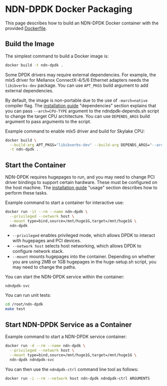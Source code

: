 # NDN-DPDK Docker Packaging

This page describes how to build an NDN-DPDK Docker container with the provided [Dockerfile](../Dockerfile).

## Build the Image

The simplest command to build a Docker image is:

```bash
docker build -t ndn-dpdk .
```

Some DPDK drivers may require external dependencies.
For example, the mlx5 driver for Mellanox ConnectX-4/5/6 Ethernet adapters needs the `libibverbs-dev` package.
You can use `APT_PKGS` build argument to add external dependencies.

By default, the image is non-portable due to the use of `-march=native` compiler flag.
The [installation guide](INSTALL.md) "dependencies" section explains that you can pass `--arch=CPU-TYPE` argument to the ndndpdk-depends.sh script to change the target CPU architecture.
You can use `DEPENDS_ARGS` build argument to pass arguments to the script.

Example command to enable mlx5 driver and build for Skylake CPU:

```bash
docker build \
  --build-arg APT_PKGS="libibverbs-dev" --build-arg DEPENDS_ARGS="--arch=skylake" \
  -t ndn-dpdk .
```

## Start the Container

NDN-DPDK requires hugepages to run, and you may need to change PCI driver bindings to support certain hardware.
These must be configured on the host machine.
The [installation guide](INSTALL.md) "usage" section describes how to perform these tasks.

Example command to start a container for interactive use:

```bash
docker run -it --rm --name ndn-dpdk \
  --privileged --network host \
  --mount type=bind,source=/mnt/huge1G,target=/mnt/huge1G \
  ndn-dpdk
```

* `--privileged` enables privileged mode, which allows DPDK to interact with hugepages and PCI devices.
* `--network host` selects host networking, which allows DPDK to configure network stack.
* `--mount` mounts hugepages into the container.
  Depending on whether you are using 2MB or 1GB hugepages in the huge-setup.sh script, you may need to change the paths.

You can start the NDN-DPDK service within the container:

```bash
ndndpdk-svc
```

You can run unit tests:

```bash
cd /root/ndn-dpdk
make test
```

## Start NDN-DPDK Service as a Container

Example command to start a NDN-DPDK service container:

```bash
docker run -d --rm --name ndn-dpdk \
  --privileged --network host \
  --mount type=bind,source=/mnt/huge1G,target=/mnt/huge1G \
  ndn-dpdk ndndpdk-svc
```

You can then use the `ndndpdk-ctrl` command line tool as follows:

```bash
docker run -i --rm --network host ndn-dpdk ndndpdk-ctrl ARGUMENTS
```
